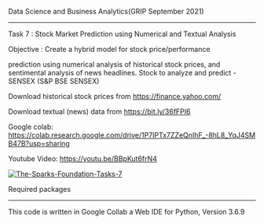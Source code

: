 Data Science and Business Analytics(GRIP September 2021)
<hr>

Task 7 : Stock Market Prediction using Numerical and Textual Analysis

Objective : Create a hybrid model for stock price/performance

prediction using numerical analysis of historical stock prices, and sentimental analysis of news headlines. Stock to analyze and predict - SENSEX (S&P BSE SENSEX)

Download historical stock prices from https://finance.yahoo.com/

Download textual (news) data from https://bit.ly/36fFPI6

Google colab: https://colab.research.google.com/drive/1P7IPTx7ZZeQnIhF_-8hL8_YqJ4SMB47B?usp=sharing

Youtube Video: https://youtu.be/BBpKut6frN4


[![The-Sparks-Foundation-Tasks-7](https://images.moneycontrol.com/static-mcnews/2021/09/stocks_sensex_nifty_stockmarket-1-770x433.jpg?impolicy=website&width=770&height=431)](https://www.youtube.com/watch?v=BBpKut6frN4)


Required packages
<hr>

This code is written in Google Collab a Web IDE for Python, Version 3.6.9

